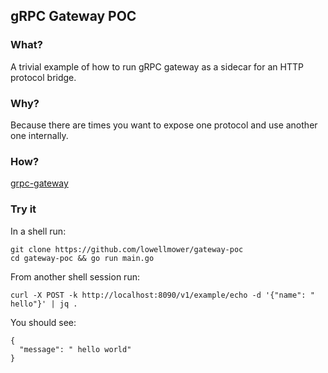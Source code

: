 ## gRPC Gateway POC

### What?
A trivial example of how to run gRPC gateway as a sidecar for an HTTP
protocol bridge.

### Why?
Because there are times you want to expose one protocol and use another
one internally.

### How?
[grpc-gateway](https://github.com/grpc-ecosystem/grpc-gateway)

### Try it
In a shell run:
```
git clone https://github.com/lowellmower/gateway-poc
cd gateway-poc && go run main.go
```
From another shell session run:
```
curl -X POST -k http://localhost:8090/v1/example/echo -d '{"name": " hello"}' | jq .
```
You should see:
```
{
  "message": " hello world"
}
```

